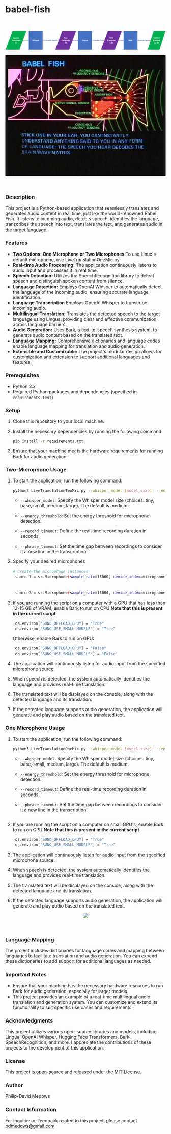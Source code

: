# babel-fish
<br>
<p align="center">
<img src="images/Drawing1(2).png" ></img>
</p>
<p align="center">
<img src="images/babel-fish-diagram.jpg" ></img>
</p>



<br>



### Description
This project is a Python-based application that seamlessly translates and generates audio content in real time, just like the world-renowned Babel Fish. It listens to incoming audio, detects speech, identifies the language, transcribes the speech into text, translates the text, and generates audio in the target language. 
### Features
- **Two Options: One Microphone or Two Microphones** To use Linux's default microphone, use LiveTranslationOneMic.py
- **Real-time Audio Processing:** The application continuously listens to audio input and processes it in real time.
- **Speech Detection:** Utilizes the SpeechRecognition library to detect speech and distinguish spoken content from silence.
- **Language Detection:** Employs OpenAI Whisper to automatically detect the language of the incoming audio, ensuring accurate language identification.
- **Language Transcription** Employs OpenAI Whisper to transcribe incoming audio.
- **Multilingual Translation:** Translates the detected speech to the target language using Lingua, providing clear and effective communication across language barriers.
- **Audio Generation:** Uses Bark, a text-to-speech synthesis system, to generate audio content based on the translated text.
- **Language Mapping:** Comprehensive dictionaries and language codes enable language mapping for translation and audio generation.
- **Extensible and Customizable:** The project's modular design allows for customization and extension to support additional languages and features.

### Prerequisites
- Python 3.x
- Required Python packages and dependencies (specified in `requirements.text`)

### Setup
1. Clone this repository to your local machine.
2. Install the necessary dependencies by running the following command:

    ```bash
    pip install -r requirements.txt
    ```

3. Ensure that your machine meets the hardware requirements for running Bark for audio generation.

### Two-Microphone Usage
1. To start the application, run the following command:

    ```bash
    python3 LiveTranslationTwoMic.py --whisper_model [model_size]  --energy_threshold [threshold] --record_timeout [timeout] --phrase_timeout [timeout]
    ```

   - `--whisper_model`: Specify the Whisper model size (choices: tiny, base, small, medium, large).  The default is medium.
   
   - `--energy_threshold`: Set the energy threshold for microphone detection.
   - `--record_timeout`: Define the real-time recording duration in seconds.
   - `--phrase_timeout`: Set the time gap between recordings to consider it a new line in the transcription.
    
2. Specify your desired microphones
   ```bash
   # Create the microphone instances
    source1 = sr.Microphone(sample_rate=16000, device_index=microphone_index1)


    source2 = sr.Microphone(sample_rate=16000, device_index=microphone_index2)
    ```
3. If you are running the script on a computer with a GPU that has less than 12-15 GB of VRAM, enable Bark to run on CPU  **Note that this is present in the current script** 
   ```bash
    os.environ["SUNO_OFFLOAD_CPU"] = "True"  
    os.environ["SUNO_USE_SMALL_MODELS"] = "True"  
    ```
   Otherwise, enable Bark to run on GPU:
   ```bash
    os.environ["SUNO_OFFLOAD_CPU"] = "False"  
    os.environ["SUNO_USE_SMALL_MODELS"] = "False"  
    ```
5. The application will continuously listen for audio input from the specified microphone source.
6. When speech is detected, the system automatically identifies the language and provides real-time translation.
7. The translated text will be displayed on the console, along with the detected language and its translation.
8. If the detected language supports audio generation, the application will generate and play audio based on the translated text.

### One Microphone Usage
1. To start the application, run the following command:

    ```bash
    python3 LiveTranslationOneMic.py --whisper_model [model_size]  --energy_threshold [threshold] --record_timeout [timeout] --phrase_timeout [timeout]
    ```

   - `--whisper_model`: Specify the Whisper model size (choices: tiny, base, small, medium, large).  The default is medium.
   
   - `--energy_threshold`: Set the energy threshold for microphone detection.
   - `--record_timeout`: Define the real-time recording duration in seconds.
   - `--phrase_timeout`: Set the time gap between recordings to consider it a new line in the transcription.


    ```
2. If you are running the script on a computer on small GPU's, enable Bark to run on CPU  **Note that this is present in the current script** 
   ```bash
    os.environ["SUNO_OFFLOAD_CPU"] = "True"  
    os.environ["SUNO_USE_SMALL_MODELS"] = "True"  
    ```
3. The application will continuously listen for audio input from the specified microphone source.
4. When speech is detected, the system automatically identifies the language and provides real-time translation.
5. The translated text will be displayed on the console, along with the detected language and its translation.
6. If the detected language supports audio generation, the application will generate and play audio based on the translated text.

<p align="center">
<img src="images/Drawing(1).png" ></img>
</p>
<br>



### Language Mapping
The project includes dictionaries for language codes and mapping between languages to facilitate translation and audio generation. You can expand these dictionaries to add support for additional languages as needed.

### Important Notes
- Ensure that your machine has the necessary hardware resources to run Bark for audio generation, especially for larger models.
- This project provides an example of a real-time multilingual audio translation and generation system. You can customize and extend its functionality to suit specific use cases and requirements.

### Acknowledgments
This project utilizes various open-source libraries and models, including Lingua, OpenAI Whisper, Hugging Face Transformers, Bark, SpeechRecognition, and more. I appreciate the contributions of these projects to the development of this application.

### License
This project is open-source and released under the [MIT License](LICENSE).

### Author
Philip-David Medows

### Contact Information
For inquiries or feedback related to this project, please contact pdmedows@gmail.com
